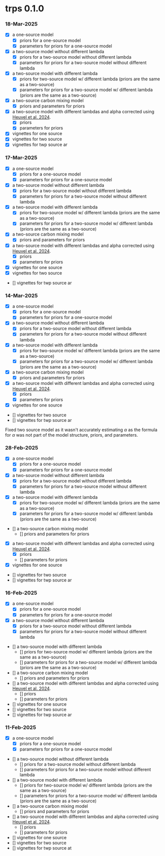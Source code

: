 # trps 0.1.0

### 18-Mar-2025

- [x] a one-source model  
    - [x] priors for a one-source model  
    - [x] parameters for priors for a one-source model  
- [x] a two-source model without different lambda 
    - [x] priors for a two-source model without different lambda
    - [x] parameters for priors for a two-source model without different lambda
- [x] a two-source model with different lambda
    - [x] priors for two-source model w/ different lambda (priors are the same as 
    a two-source)
    - [x] parameters for priors for a two-source model w/ different lambda (priors are the same as a two-source)
- [x] a two-source carbon mixing model 
    - [x] priors and parameters for priors 
- [x] a two-source model with different lambdas and alpha corrected using [Heuvel et al. 2024](https://cdnsciencepub.com/doi/10.1139/cjfas-2024-0028). 
    - [x] priors 
    - [x] parameters for priors 
- [x] vignettes for one source
- [x] vignettes for two source
- [x] vignettes for twp source ar

### 17-Mar-2025

- [x] a one-source model  
    - [x] priors for a one-source model  
    - [x] parameters for priors for a one-source model  
- [x] a two-source model without different lambda 
    - [x] priors for a two-source model without different lambda
    - [x] parameters for priors for a two-source model without different lambda
- [x] a two-source model with different lambda
    - [x] priors for two-source model w/ different lambda (priors are the same as 
    a two-source)
    - [x] parameters for priors for a two-source model w/ different lambda (priors are the same as a two-source)
- [x] a two-source carbon mixing model 
    - [x] priors and parameters for priors 
- [x] a two-source model with different lambdas and alpha corrected using [Heuvel et al. 2024](https://cdnsciencepub.com/doi/10.1139/cjfas-2024-0028). 
    - [x] priors 
    - [x] parameters for priors 
- [x] vignettes for one source
- [x] vignettes for two source
- [] vignettes for twp source ar

### 14-Mar-2025


- [x] a one-source model  
    - [x] priors for a one-source model  
    - [x] parameters for priors for a one-source model  
- [x] a two-source model without different lambda 
    - [x] priors for a two-source model without different lambda
    - [x] parameters for priors for a two-source model without different lambda
- [x] a two-source model with different lambda
    - [x] priors for two-source model w/ different lambda (priors are the same as 
    a two-source)
    - [x] parameters for priors for a two-source model w/ different lambda (priors are the same as a two-source)
- [x] a two-source carbon mixing model 
    - [x] priors and parameters for priors 
- [x] a two-source model with different lambdas and alpha corrected using [Heuvel et al. 2024](https://cdnsciencepub.com/doi/10.1139/cjfas-2024-0028). 
    - [x] priors 
    - [x] parameters for priors 
- [x] vignettes for one source
- [] vignettes for two source
- [] vignettes for twp source ar

Fixed two source model as it wasn't accurately 
estimating $\alpha$ as the formula for $\alpha$
was not part of the model structure, priors, 
and parameters.

### 28-Feb-2025


- [x] a one-source model  
    - [x] priors for a one-source model  
    - [x] parameters for priors for a one-source model  
- [x] a two-source model without different lambda 
    - [x] priors for a two-source model without different lambda
    - [x] parameters for priors for a two-source model without different lambda
- [x] a two-source model with different lambda
    - [x] priors for two-source model w/ different lambda (priors are the same as 
    a two-source)
    - [x] parameters for priors for a two-source model w/ different lambda (priors are the same as a two-source)
- [] a two-source carbon mixing model 
    - [] priors and parameters for priors 
- [x] a two-source model with different lambdas and alpha corrected using [Heuvel et al. 2024](https://cdnsciencepub.com/doi/10.1139/cjfas-2024-0028). 
    - [x] priors 
    - [] parameters for priors 
- [x] vignettes for one source
- [] vignettes for two source
- [] vignettes for twp source ar

### 16-Feb-2025


- [x] a one-source model  
    - [x] priors for a one-source model  
    - [x] parameters for priors for a one-source model  
- [x] a two-source model without different lambda 
    - [x] priors for a two-source model without different lambda
    - [x] parameters for priors for a two-source model without different lambda
- [] a two-source model with different lambda
    - [] priors for two-source model w/ different lambda (priors are the same as 
    a two-source)
    - [] parameters for priors for a two-source model w/ different lambda (priors are the same as a two-source)
- [] a two-source carbon mixing model 
    - [] priors and parameters for priors 
- [] a two-source model with different lambdas and alpha corrected using [Heuvel et al. 2024](https://cdnsciencepub.com/doi/10.1139/cjfas-2024-0028). 
    - [] priors 
    - [] parameters for priors 
- [] vignettes for one source
- [] vignettes for two source
- [] vignettes for twp source ar

### 11-Feb-2025


- [x] a one-source model  
    - [x] priors for a one-source model  
    - [x] parameters for priors for a one-source model  
- [] a two-source model without different lambda 
    - [] priors for a two-source model without different lambda
    - [] parameters for priors for a two-source model without different lambda
- [] a two-source model with different lambda
    - [] priors for two-source model w/ different lambda (priors are the same as 
    a two-source)
    - [] parameters for priors for a two-source model w/ different lambda (priors are the same as a two-source)
- [] a two-source carbon mixing model 
    - [] priors and parameters for priors 
- [] a two-source model with different lambdas and alpha corrected using [Heuvel et al. 2024](https://cdnsciencepub.com/doi/10.1139/cjfas-2024-0028). 
    - [] priors 
    - [] parameters for priors 
- [] vignettes for one source
- [] vignettes for two source
- [] vignettes for twp source at


